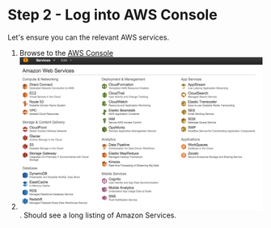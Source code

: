 # Step 2 - Log into AWS Console

Let's ensure you can the relevant AWS services.

1. Browse to the [AWS Console](https://console.aws.amazon.com/console/home?region=us-west-2#)
2. ![Ensure you can view the Management Console](images/AWS_Management_Console.png). Should see a long listing of Amazon Services.
